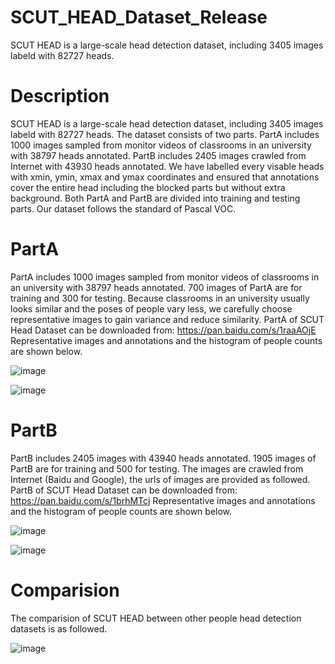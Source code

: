 # SCUT_HEAD_Dataset_Release
SCUT HEAD is a large-scale head detection dataset, including 3405 images labeld with 82727 heads.
# Description
SCUT HEAD is a large-scale head detection dataset, including 3405 images labeld with 82727 heads. The dataset consists of two parts. PartA includes 1000 images sampled from monitor videos of classrooms in an university with 38797 heads annotated. PartB includes 2405 images crawled from Internet with 43930 heads annotated. We have labelled every visable heads with xmin, ymin, xmax and ymax coordinates and ensured that annotations cover the entire head including the blocked parts but without extra background. Both PartA and PartB are divided into training and testing parts. Our dataset follows the standard of Pascal VOC. 

# PartA 
PartA includes 1000 images sampled from monitor videos of classrooms in an university with 38797 heads annotated. 700 images of PartA are for training and 300 for testing.
Because classrooms in an university usually looks similar and the poses of people vary less, we carefully choose representative images to gain variance and reduce similarity. 
PartA of SCUT Head Dataset can be downloaded from: https://pan.baidu.com/s/1raaAOjE
Representative images and annotations and the histogram of people counts are shown below.

![image](https://github.com/HCIILAB/SCUT_HEAD_Dataset_Release/blob/master/example%20in%20Part_A.png)



![image](https://github.com/HCIILAB/SCUT_HEAD_Dataset_Release/blob/master/statistics%20of%20Part_A.png)



# PartB 
PartB includes 2405 images with 43940 heads annotated. 1905 images of PartB are for training and 500 for testing. The images are crawled from Internet (Baidu and Google), the urls of images are provided as followed.
PartB of SCUT Head Dataset can be downloaded from: https://pan.baidu.com/s/1brhMTcj
Representative images and annotations and the histogram of people counts are shown below.

![image](https://github.com/HCIILAB/SCUT_HEAD_Dataset_Release/blob/master/example%20in%20Part_B.png)


![image](https://github.com/HCIILAB/SCUT_HEAD_Dataset_Release/blob/master/statistics%20of%20Part_B.png)



# Comparision 
The comparision of SCUT HEAD between other people head detection datasets is as followed.

![image](https://github.com/HCIILAB/SCUT_HEAD_Dataset_Release/blob/master/Comparision.PNG)
